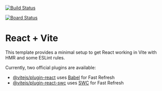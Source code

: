 [![Build Status](https://dev.azure.com/k201731/CV-Assignment-1/_apis/build/status%2FM1keZulu.CV-Assignment-1?branchName=main)](https://dev.azure.com/k201731/CV-Assignment-1/_build/latest?definitionId=2&branchName=main)

[![Board Status](https://dev.azure.com/k201731/1289c940-ecf6-4ea4-8a34-bed513b0a264/b3cda86d-cd6b-4950-ad16-6af00931e06f/_apis/work/boardbadge/4f950afd-4abe-4d48-913f-890b316d24e3)](https://dev.azure.com/k201731/1289c940-ecf6-4ea4-8a34-bed513b0a264/_boards/board/t/b3cda86d-cd6b-4950-ad16-6af00931e06f/Microsoft.RequirementCategory/)

# React + Vite

This template provides a minimal setup to get React working in Vite with HMR and some ESLint rules.

Currently, two official plugins are available:

- [@vitejs/plugin-react](https://github.com/vitejs/vite-plugin-react/blob/main/packages/plugin-react/README.md) uses [Babel](https://babeljs.io/) for Fast Refresh
- [@vitejs/plugin-react-swc](https://github.com/vitejs/vite-plugin-react-swc) uses [SWC](https://swc.rs/) for Fast Refresh
